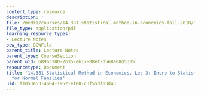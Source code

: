 ```yaml
---
content_type: resource
description: ''
file: /media/courses/14-381-statistical-method-in-economics-fall-2018/f1053e5346041952ef00c3f55df03d43_MIT14_381F18_lec3.pdf
file_type: application/pdf
learning_resource_types:
- Lecture Notes
ocw_type: OCWFile
parent_title: Lecture Notes
parent_type: CourseSection
parent_uid: 68963300-2b35-eb17-08ef-d568a08d5335
resourcetype: Document
title: '14.381 Statistical Method in Economics, Lec 3: Intro to Statistics, Inferences
  for Normal Families'
uid: f1053e53-4604-1952-ef00-c3f55df03d43
---
```

